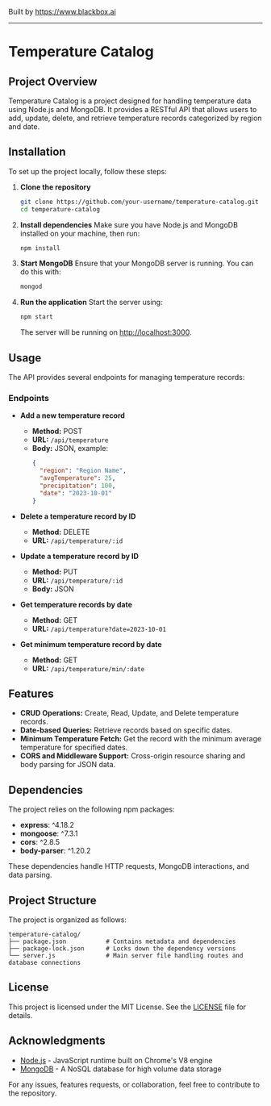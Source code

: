 
Built by https://www.blackbox.ai

---

# Temperature Catalog

## Project Overview
Temperature Catalog is a project designed for handling temperature data using Node.js and MongoDB. It provides a RESTful API that allows users to add, update, delete, and retrieve temperature records categorized by region and date. 

## Installation
To set up the project locally, follow these steps:

1. **Clone the repository**
   ```bash
   git clone https://github.com/your-username/temperature-catalog.git
   cd temperature-catalog
   ```

2. **Install dependencies**
   Make sure you have Node.js and MongoDB installed on your machine, then run:
   ```bash
   npm install
   ```

3. **Start MongoDB**
   Ensure that your MongoDB server is running. You can do this with:
   ```bash
   mongod
   ```

4. **Run the application**
   Start the server using:
   ```bash
   npm start
   ```
   The server will be running on [http://localhost:3000](http://localhost:3000).

## Usage
The API provides several endpoints for managing temperature records:

### Endpoints
- **Add a new temperature record**
  - **Method:** POST
  - **URL:** `/api/temperature`
  - **Body:** JSON, example:
    ```json
    {
      "region": "Region Name",
      "avgTemperature": 25,
      "precipitation": 100,
      "date": "2023-10-01"
    }
    ```

- **Delete a temperature record by ID**
  - **Method:** DELETE
  - **URL:** `/api/temperature/:id`

- **Update a temperature record by ID**
  - **Method:** PUT
  - **URL:** `/api/temperature/:id`
  - **Body:** JSON

- **Get temperature records by date**
  - **Method:** GET
  - **URL:** `/api/temperature?date=2023-10-01`

- **Get minimum temperature record by date**
  - **Method:** GET
  - **URL:** `/api/temperature/min/:date`

## Features
- **CRUD Operations:** Create, Read, Update, and Delete temperature records.
- **Date-based Queries:** Retrieve records based on specific dates.
- **Minimum Temperature Fetch:** Get the record with the minimum average temperature for specified dates.
- **CORS and Middleware Support:** Cross-origin resource sharing and body parsing for JSON data.

## Dependencies
The project relies on the following npm packages:
- **express**: ^4.18.2
- **mongoose**: ^7.3.1
- **cors**: ^2.8.5
- **body-parser**: ^1.20.2

These dependencies handle HTTP requests, MongoDB interactions, and data parsing.

## Project Structure
The project is organized as follows:

```
temperature-catalog/
├── package.json           # Contains metadata and dependencies
├── package-lock.json      # Locks down the dependency versions
└── server.js              # Main server file handling routes and database connections
```

## License
This project is licensed under the MIT License. See the [LICENSE](LICENSE) file for details.

## Acknowledgments
- [Node.js](https://nodejs.org/) - JavaScript runtime built on Chrome's V8 engine
- [MongoDB](https://www.mongodb.com/) - A NoSQL database for high volume data storage

For any issues, features requests, or collaboration, feel free to contribute to the repository.
